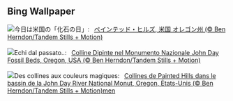 ## Bing Wallpaper
![](https://www.bing.com/th?id=OHR.JohnDayFossil_JA-JP4939984855_UHD.jpg&w=1000)今日は米国の「化石の日」:&nbsp;&ensp;[ペインテッド・ヒルズ, 米国 オレゴン州 (© Ben Herndon/Tandem Stills + Motion)](https://www.bing.com/th?id=OHR.JohnDayFossil_JA-JP4939984855_UHD.jpg)
<br><br/>
![](https://www.bing.com/th?id=OHR.JohnDayFossil_IT-IT9653915961_UHD.jpg&w=1000)Echi dal passato..:&nbsp;&ensp;[Colline Dipinte nel Monumento Nazionale John Day Fossil Beds, Oregon, USA (© Ben Herndon/Tandem Stills + Motion)](https://www.bing.com/th?id=OHR.JohnDayFossil_IT-IT9653915961_UHD.jpg)
<br><br/>
![](https://www.bing.com/th?id=OHR.JohnDayFossil_FR-FR1967502436_UHD.jpg&w=1000)Des collines aux couleurs magiques:&nbsp;&ensp;[Collines de Painted Hills dans le bassin de la John Day River National Monut, Oregon, États-Unis (© Ben Herndon/Tandem Stills + Motion)men](https://www.bing.com/th?id=OHR.JohnDayFossil_FR-FR1967502436_UHD.jpg)
<br><br/>
